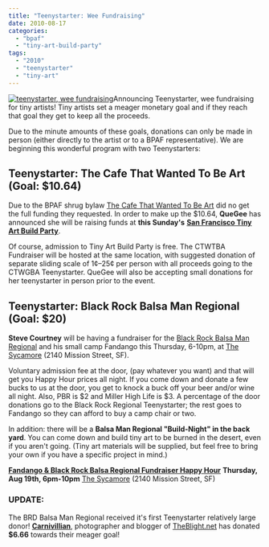 ```yaml
---
title: "Teenystarter: Wee Fundraising"
date: 2010-08-17
categories: 
  - "bpaf"
  - "tiny-art-build-party"
tags: 
  - "2010"
  - "teenystarter"
  - "tiny-art"
---
```


[![teenystarter, wee fundraising](/images/teenystarter.png "teenystarter, wee fundraising")](http://balsaman.org/wp-content/uploads/2010/08/teenystarter.png)Announcing Teenystarter, wee fundraising for tiny artists! Tiny artists set a meager monetary goal and if they reach that goal they get to keep all the proceeds.

Due to the minute amounts of these goals, donations can only be made in person (either directly to the artist or to a BPAF representative). We are beginning this wonderful program with two Teenystarters:

## Teenystarter: The Cafe That Wanted To Be Art (Goal: $10.64)

Due to the BPAF shrug bylaw [The Cafe That Wanted To Be Art](http://balsaman.org/2010/08/the-cafe-that-wanted-to-be-art/) did no get the full funding they requested. In order to make up the $10.64, **QueGee** has announced she will be raising funds at **this Sunday's** [**San Francisco Tiny Art Build Party**](http://balsaman.org/2010/08/san-francisco-tiny-art-build-party/).

Of course, admission to Tiny Art Build Party is free. The CTWTBA Fundraiser will be hosted at the same location, with suggested donation of separate sliding scale of 1¢–25¢ per person with all proceeds going to the CTWGBA Teenystarter. QueGee will also be accepting small donations for her teenystarter in person prior to the event.

## Teenystarter: Black Rock Balsa Man Regional (Goal: $20)

**Steve Courtney** will be having a fundraiser for the [Black Rock Balsa Man Regional](http://balsaman.org/2010/07/black-rock-balsa-regional-2010-sept-3rd/) and his small camp Fandango this Thursday, 6-10pm, at [The Sycamore](http://www.thesycamoresf.com/) (2140 Mission Street, SF).

Voluntary admission fee at the door, (pay whatever you want) and that will get you Happy Hour prices all night. If you come down and donate a few bucks to us at the door, you get to knock a buck off your beer and/or wine all night. Also, PBR is $2 and Miller High Life is $3. A percentage of the door donations go to the Black Rock Regional Teenystarter; the rest goes to Fandango so they can afford to buy a camp chair or two.

In addition: there will be a **Balsa Man Regional "Build-Night" in the back yard**. You can come down and build tiny art to be burned in the desert, even if you aren't going. (Tiny art materials will be supplied, but feel free to bring your own if you have a specific project in mind.)

[**Fandango & Black Rock Balsa Regional Fundraiser Happy Hour**](http://www.facebook.com/event.php?eid=132980460078918&ref=ts "Facebook invite: Fandango & Black Rock Balsa Regional Fundraiser Happy Hour") **Thursday, Aug 19th, 6pm-10pm** [The Sycamore](http://www.thesycamoresf.com/) (2140 Mission Street, SF)

### UPDATE:

The BRD Balsa Man Regional received it's first Teenystarter relatively large donor! [**Carnivillian**](http://twitter.com/carnivillain), photographer and blogger of [TheBlight.net](http://theblight.net/) has donated **$6.66** towards their meager goal!
